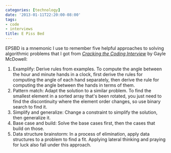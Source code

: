 ```yaml
---
categories: [technology]
date: '2013-01-11T22:20:00-08:00'
tags:
- code
- interviews
title: E Piss Bed
---
```


EPSBD is a mnemonic I use to remember five helpful approaches to solving algorithmic problems that I got from *[Cracking the Coding Interview](https://www.amazon.com/dp/098478280X)* by Gayle McDowell:

1. Examplify: Derive rules from examples. To compute the angle between the hour and minute hands in a clock, first derive the rules for computing the angle of each hand separately, then derive the rule for computing the angle between the hands in terms of them.
2. Pattern match: Adapt the solution to a similar problem. To find the smallest element in a sorted array that's been rotated, you just need to find the discontinuity where the element order changes, so use binary search to find it.
3. Simplify and generalize: Change a constraint to simplify the solution, then generalize it.
4. Base case and build: Solve the base cases first, then the cases that build on those.
5. Data structure brainstorm: In a process of elimination, apply data structures to a problem to find a fit. Applying lateral thinking and praying for luck also fall under this approach.
